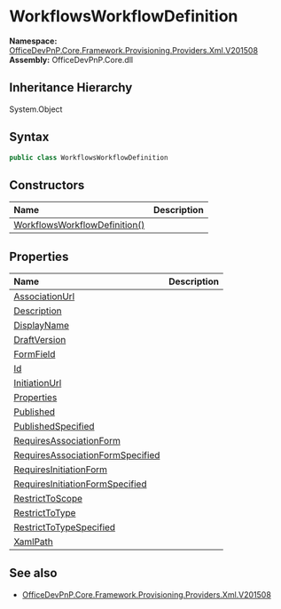 # WorkflowsWorkflowDefinition
  

**Namespace:** [OfficeDevPnP.Core.Framework.Provisioning.Providers.Xml.V201508](OfficeDevPnP.Core.Framework.Provisioning.Providers.Xml.V201508.md)  
**Assembly:** OfficeDevPnP.Core.dll  
## Inheritance Hierarchy
System.Object  
## Syntax
```C#
public class WorkflowsWorkflowDefinition
```
## Constructors
|**Name**|**Description**|
|:-----|:-----|
| [WorkflowsWorkflowDefinition()](OfficeDevPnP.Core.Framework.Provisioning.Providers.Xml.V201508.WorkflowsWorkflowDefinition.ctor1.md) |  
## Properties
|**Name**|**Description**|
|:-----|:-----|
| [AssociationUrl](OfficeDevPnP.Core.Framework.Provisioning.Providers.Xml.V201508.WorkflowsWorkflowDefinition.AssociationUrl.md) | 
| [Description](OfficeDevPnP.Core.Framework.Provisioning.Providers.Xml.V201508.WorkflowsWorkflowDefinition.Description.md) | 
| [DisplayName](OfficeDevPnP.Core.Framework.Provisioning.Providers.Xml.V201508.WorkflowsWorkflowDefinition.DisplayName.md) | 
| [DraftVersion](OfficeDevPnP.Core.Framework.Provisioning.Providers.Xml.V201508.WorkflowsWorkflowDefinition.DraftVersion.md) | 
| [FormField](OfficeDevPnP.Core.Framework.Provisioning.Providers.Xml.V201508.WorkflowsWorkflowDefinition.FormField.md) | 
| [Id](OfficeDevPnP.Core.Framework.Provisioning.Providers.Xml.V201508.WorkflowsWorkflowDefinition.Id.md) | 
| [InitiationUrl](OfficeDevPnP.Core.Framework.Provisioning.Providers.Xml.V201508.WorkflowsWorkflowDefinition.InitiationUrl.md) | 
| [Properties](OfficeDevPnP.Core.Framework.Provisioning.Providers.Xml.V201508.WorkflowsWorkflowDefinition.Properties.md) | 
| [Published](OfficeDevPnP.Core.Framework.Provisioning.Providers.Xml.V201508.WorkflowsWorkflowDefinition.Published.md) | 
| [PublishedSpecified](OfficeDevPnP.Core.Framework.Provisioning.Providers.Xml.V201508.WorkflowsWorkflowDefinition.PublishedSpecified.md) | 
| [RequiresAssociationForm](OfficeDevPnP.Core.Framework.Provisioning.Providers.Xml.V201508.WorkflowsWorkflowDefinition.RequiresAssociationForm.md) | 
| [RequiresAssociationFormSpecified](OfficeDevPnP.Core.Framework.Provisioning.Providers.Xml.V201508.WorkflowsWorkflowDefinition.RequiresAssociationFormSpecified.md) | 
| [RequiresInitiationForm](OfficeDevPnP.Core.Framework.Provisioning.Providers.Xml.V201508.WorkflowsWorkflowDefinition.RequiresInitiationForm.md) | 
| [RequiresInitiationFormSpecified](OfficeDevPnP.Core.Framework.Provisioning.Providers.Xml.V201508.WorkflowsWorkflowDefinition.RequiresInitiationFormSpecified.md) | 
| [RestrictToScope](OfficeDevPnP.Core.Framework.Provisioning.Providers.Xml.V201508.WorkflowsWorkflowDefinition.RestrictToScope.md) | 
| [RestrictToType](OfficeDevPnP.Core.Framework.Provisioning.Providers.Xml.V201508.WorkflowsWorkflowDefinition.RestrictToType.md) | 
| [RestrictToTypeSpecified](OfficeDevPnP.Core.Framework.Provisioning.Providers.Xml.V201508.WorkflowsWorkflowDefinition.RestrictToTypeSpecified.md) | 
| [XamlPath](OfficeDevPnP.Core.Framework.Provisioning.Providers.Xml.V201508.WorkflowsWorkflowDefinition.XamlPath.md) | 
## See also
- [OfficeDevPnP.Core.Framework.Provisioning.Providers.Xml.V201508](OfficeDevPnP.Core.Framework.Provisioning.Providers.Xml.V201508.md)
